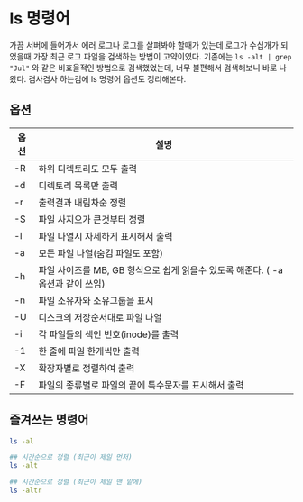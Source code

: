 # ls 명령어

가끔 서버에 들어가서 에러 로그나 로그를 살펴봐야 할때가 있는데 로그가 수십개가 되었을때 가장 최근 로그 파일을 검색하는 방법이 고약이였다. 기존에는 `ls -alt | grep "Jul"` 와 같은 비효율적인 방법으로 검색했었는데, 너무 불편해서 검색해보니 바로 나왔다. 겸사겸사 하는김에 ls 명령어 옵션도 정리해본다.

## 옵션

|옵션|설명|
|---|---|
| -R | 하위 디렉토리도 모두 출력 |
| -d | 디렉토리 목록만 출력 |
| -r | 출력결과 내림차순 정렬 |
| -S | 파일 사지으가 큰것부터 정렬 |
| -l | 파일 나열시 자세하게 표시해서 출력 |
| -a | 모든 파일 나열(숨김 파일도 포함) |
| -h | 파일 사이즈를 MB, GB 형식으로 쉽게 읽을수 있도록 해준다. ( -a 옵션과 같이 쓰임) |
| -n | 파일 소유자와 소유그룹을 표시 |
| -U | 디스크의 저장순서대로 파일 나열 |
| -i | 각 파일들의 색인 번호(inode)를 출력 |
| -1 | 한 줄에 파일 한개씩만 출력 |
| -X | 확장자별로 정렬하여 출력 |
| -F | 파일의 종류별로 파일의 끝에 특수문자를 표시해서 출력 |

## 즐겨쓰는 명령어

``` bash
ls -al

## 시간순으로 정렬 (최근이 제일 먼저)
ls -alt

## 시간순으로 정렬 (최근이 제일 맨 밑에)
ls -altr
```
